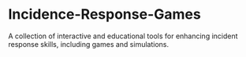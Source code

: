# Incidence-Response-Games
A collection of interactive and educational tools for enhancing incident response skills, including games and simulations.
